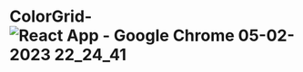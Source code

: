 # ColorGrid-![React App - Google Chrome 05-02-2023 22_24_41](https://user-images.githubusercontent.com/103638897/216833007-342e6f9e-13ff-4348-850e-4bfb1fa3b53e.png)
